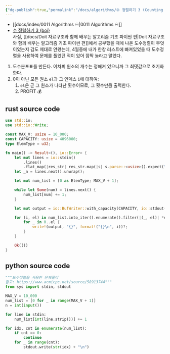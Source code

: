 ```yaml
---
{"dg-publish":true,"permalink":"/docs/algorithms/수 정렬하기 3 (Counting Sort)/","title":"수 정렬하기 3 (Counting Sort)","tags":["sort","counting_sort"]}
---
```


- [[docs/index/0011 Algorithms ♾️\|0011 Algorithms ♾️]]
- [수 정렬하기 3 {boj}](https://www.acmicpc.net/problem/10989)  
사실, [[docs/Doit 자료구조와 함께 배우는 알고리즘 기초 파이썬 편\|Doit 자료구조와 함께 배우는 알고리즘 기초 파이썬 편]]에서 공부했을 때에 나온 도수정렬이 무엇이었는지 감도 제대로 안왔는데, 4월중에 내가 한창 러스트에 빠져있었을 때 도수정렬을 사용하여 문제를 풀었던 적이 있어 깜짝 놀라고 말았다.

1. 도수분포표를 만든다. 어차피 원소의 개수는 정해져 있으니까 그 최댓값으로 초기화 한다.
2. 0이 아닌 모든 원소 `el`과 그 인덱스 `i`에 대하여:
	1. `el`은 곧 그 원소가 나타난 횟수이므로, 그 횟수만큼 출력한다.
	2. PROFIT 💰

## rust source code

```rust
use std::io;
use std::io::Write;

const MAX_V: usize = 10_000;
const CAPACITY: usize = 4096000;
type ElemType = u32;

fn main() -> Result<(), io::Error> {
    let mut lines = io::stdin()
        .lines()
        .flat_map(|res_str| res_str.map(|s| s.parse::<usize>().expect("parse error")));
    let _n = lines.next().unwrap();

    let mut num_list = [0 as ElemType; MAX_V + 1];

    while let Some(num) = lines.next() {
        num_list[num] += 1;
    }

    let mut output = io::BufWriter::with_capacity(CAPACITY, io::stdout());

    for (i, el) in num_list.into_iter().enumerate().filter(|(_, el)| *el > 0) {
        for _ in 0..el {
            write!(output, "{}", format!("{}\n", i))?;
        }
    }

    Ok(())
}
```

## python source code

```python
"""도수정렬을 사용한 문제풀이
참고: https://www.acmicpc.net/source/58913744"""
from sys import stdin, stdout

MAX_V = 10_000
num_list = [0 for _ in range(MAX_V + 1)]
n = int(input())

for line in stdin:
    num_list[int(line.strip())] += 1

for idx, cnt in enumerate(num_list):
    if cnt == 0:
        continue
    for _ in range(cnt):
        stdout.write(str(idx) + "\n")
```
